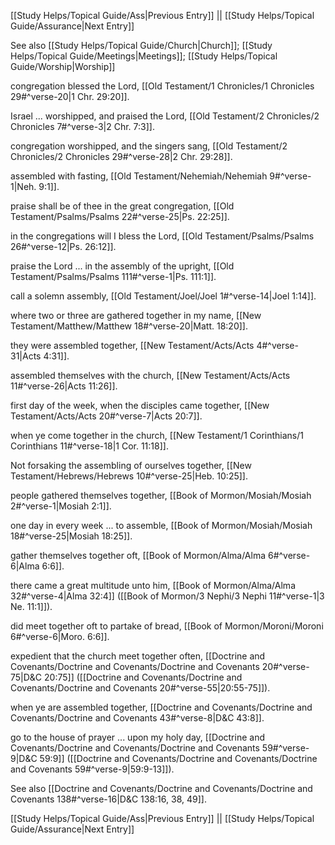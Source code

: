 [[Study Helps/Topical Guide/Ass|Previous Entry]]  ||  [[Study Helps/Topical Guide/Assurance|Next Entry]]

 See also [[Study Helps/Topical Guide/Church|Church]]; [[Study Helps/Topical Guide/Meetings|Meetings]]; [[Study Helps/Topical Guide/Worship|Worship]]

 congregation blessed the Lord, [[Old Testament/1 Chronicles/1 Chronicles 29#^verse-20|1 Chr. 29:20]].

 Israel ... worshipped, and praised the Lord, [[Old Testament/2 Chronicles/2 Chronicles 7#^verse-3|2 Chr. 7:3]].

 congregation worshipped, and the singers sang, [[Old Testament/2 Chronicles/2 Chronicles 29#^verse-28|2 Chr. 29:28]].

 assembled with fasting, [[Old Testament/Nehemiah/Nehemiah 9#^verse-1|Neh. 9:1]].

 praise shall be of thee in the great congregation, [[Old Testament/Psalms/Psalms 22#^verse-25|Ps. 22:25]].

 in the congregations will I bless the Lord, [[Old Testament/Psalms/Psalms 26#^verse-12|Ps. 26:12]].

 praise the Lord ... in the assembly of the upright, [[Old Testament/Psalms/Psalms 111#^verse-1|Ps. 111:1]].

 call a solemn assembly, [[Old Testament/Joel/Joel 1#^verse-14|Joel 1:14]].

 where two or three are gathered together in my name, [[New Testament/Matthew/Matthew 18#^verse-20|Matt. 18:20]].

 they were assembled together, [[New Testament/Acts/Acts 4#^verse-31|Acts 4:31]].

 assembled themselves with the church, [[New Testament/Acts/Acts 11#^verse-26|Acts 11:26]].

 first day of the week, when the disciples came together, [[New Testament/Acts/Acts 20#^verse-7|Acts 20:7]].

 when ye come together in the church, [[New Testament/1 Corinthians/1 Corinthians 11#^verse-18|1 Cor. 11:18]].

 Not forsaking the assembling of ourselves together, [[New Testament/Hebrews/Hebrews 10#^verse-25|Heb. 10:25]].

 people gathered themselves together, [[Book of Mormon/Mosiah/Mosiah 2#^verse-1|Mosiah 2:1]].

 one day in every week ... to assemble, [[Book of Mormon/Mosiah/Mosiah 18#^verse-25|Mosiah 18:25]].

 gather themselves together oft, [[Book of Mormon/Alma/Alma 6#^verse-6|Alma 6:6]].

 there came a great multitude unto him, [[Book of Mormon/Alma/Alma 32#^verse-4|Alma 32:4]] ([[Book of Mormon/3 Nephi/3 Nephi 11#^verse-1|3 Ne. 11:1]]).

 did meet together oft to partake of bread, [[Book of Mormon/Moroni/Moroni 6#^verse-6|Moro. 6:6]].

 expedient that the church meet together often, [[Doctrine and Covenants/Doctrine and Covenants/Doctrine and Covenants 20#^verse-75|D&C 20:75]] ([[Doctrine and Covenants/Doctrine and Covenants/Doctrine and Covenants 20#^verse-55|20:55-75]]).

 when ye are assembled together, [[Doctrine and Covenants/Doctrine and Covenants/Doctrine and Covenants 43#^verse-8|D&C 43:8]].

 go to the house of prayer ... upon my holy day, [[Doctrine and Covenants/Doctrine and Covenants/Doctrine and Covenants 59#^verse-9|D&C 59:9]] ([[Doctrine and Covenants/Doctrine and Covenants/Doctrine and Covenants 59#^verse-9|59:9-13]]).

 See also [[Doctrine and Covenants/Doctrine and Covenants/Doctrine and Covenants 138#^verse-16|D&C 138:16, 38, 49]].

[[Study Helps/Topical Guide/Ass|Previous Entry]]  ||  [[Study Helps/Topical Guide/Assurance|Next Entry]]